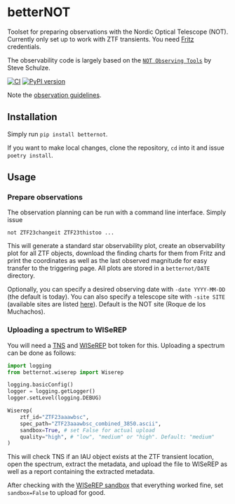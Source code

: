 # betterNOT
Toolset for preparing observations with the Nordic Optical Telescope (NOT). Currently only set up to work with ZTF transients. You need [Fritz](https://fritz.science) credentials.

The observability code is largely based on the [`NOT Observing Tools`](https://github.com/steveschulze/NOT_Observing_Tools) by Steve Schulze.

[![CI](https://github.com/simeonreusch/betternot/actions/workflows/continous_integration.yml/badge.svg)](https://github.com/simeonreusch/betternot/actions/workflows/continous_integration.yml)
[![PyPI version](https://badge.fury.io/py/betternot.svg)](https://badge.fury.io/py/betternot)

Note the [observation guidelines](https://notes.simeonreusch.com/s/dHt_0XzwQ#).

## Installation
Simply run `pip install betternot`.

If you want to make local changes, clone the repository, `cd` into it and issue `poetry install`.

## Usage
### Prepare observations
The observation planning can be run with a command line interface. Simply issue
```
not ZTF23changeit ZTF23thistoo ...
```
This will generate a standard star observability plot, create an observability plot for all ZTF objects, download the finding charts for them from Fritz and print the coordinates as well as the last observed magnitude for easy transfer to the triggering page. All plots are stored in a `betternot/DATE` directory. 

Optionally, you can specify a desired observing date with `-date YYYY-MM-DD` (the default is today). You can also specify a telescope site with `-site SITE` (available sites are listed [here](https://github.com/astropy/astropy-data/blob/gh-pages/coordinates/sites.json)). Default is the NOT site (Roque de los Muchachos).

### Uploading a spectrum to WISeREP
You will need a [TNS](https://www.wis-tns.org) and [WISeREP](https://www.wiserep.org) bot token for this. Uploading a spectrum can be done as follows:

```python
import logging
from betternot.wiserep import Wiserep

logging.basicConfig()
logger = logging.getLogger()
logger.setLevel(logging.DEBUG)

Wiserep(
    ztf_id="ZTF23aaawbsc",
    spec_path="ZTF23aaawbsc_combined_3850.ascii",
    sandbox=True, # set False for actual upload
    quality="high", # "low", "medium" or "high". Default: "medium"
)
```
This will check TNS if an IAU object exists at the ZTF transient location, open the spectrum, extract the metadata, and upload the file to WISeREP as well as a report containing the extracted metadata.

After checking with the [WISeREP sandbox](https://sandbox.wiserep.org) that everything worked fine, set `sandbox=False` to upload for good.